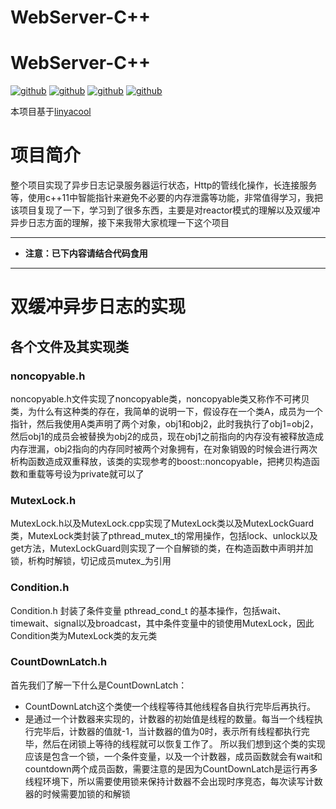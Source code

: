 # WebServer-C++

# WebServer-C++

[![github](https://badgen.net/badge/OS/ubuntu/orange)](https://cn.ubuntu.com/download)
[![github](https://badgen.net/badge/g++/5.4/green)](https://packages.ubuntu.com/xenial/g++-5)
[![github](https://badgen.net/badge/build/passing/green)](#)
[![github](https://badgen.net/badge/license/MIT/green)](#)


本项目基于[linyacool](https://github.com/linyacool/WebServer)

# 项目简介
整个项目实现了异步日志记录服务器运行状态，Http的管线化操作，长连接服务等，使用c++11中智能指针来避免不必要的内存泄露等功能，非常值得学习，我把该项目复现了一下，学习到了很多东西，主要是对reactor模式的理解以及双缓冲异步日志方面的理解，接下来我带大家梳理一下这个项目

---
- **注意：已下内容请结合代码食用**
---

# 双缓冲异步日志的实现
## 各个文件及其实现类

### noncopyable.h 
noncopyable.h文件实现了noncopyable类，noncopyable类又称作不可拷贝类，为什么有这种类的存在，我简单的说明一下，假设存在一个类A，成员为一个指针，然后我使用A类声明了两个对象，obj1和obj2，此时我执行了obj1=obj2，然后obj1的成员会被替换为obj2的成员，现在obj1之前指向的内存没有被释放造成内存泄漏，obj2指向的内存同时被两个对象拥有，在对象销毁的时候会进行两次析构函数造成双重释放，该类的实现参考的boost::noncopyable，把拷贝构造函数和重载等号设为private就可以了


### MutexLock.h
MutexLock.h以及MutexLock.cpp实现了MutexLock类以及MutexLockGuard类，MutexLock类封装了pthread_mutex_t的常用操作，包括lock、unlock以及get方法，MutexLockGuard则实现了一个自解锁的类，在构造函数中声明并加锁，析构时解锁，切记成员mutex_为引用

### Condition.h
Condition.h 封装了条件变量 pthread_cond_t 的基本操作，包括wait、timewait、signal以及broadcast，其中条件变量中的锁使用MutexLock，因此Condition类为MutexLock类的友元类

### CountDownLatch.h
首先我们了解一下什么是CountDownLatch：
- CountDownLatch这个类使一个线程等待其他线程各自执行完毕后再执行。
- 是通过一个计数器来实现的，计数器的初始值是线程的数量。每当一个线程执行完毕后，计数器的值就-1，当计数器的值为0时，表示所有线程都执行完毕，然后在闭锁上等待的线程就可以恢复工作了。
所以我们想到这个类的实现应该是包含一个锁，一个条件变量，以及一个计数器，成员函数就会有wait和countdown两个成员函数，需要注意的是因为CountDownLatch是运行再多线程环境下，所以需要使用锁来保持计数器不会出现时序竞态，每次读写计数器的时候需要加锁的和解锁






